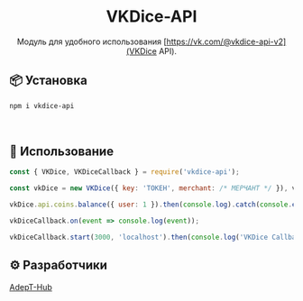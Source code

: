 <h1 align="center">VKDice-API</h1>

<div align="center">

Модуль для удобного использования [https://vk.com/@vkdice-api-v2](VKDice API).

</div>

## 📦 Установка

```sh
npm i vkdice-api
```

<br/>

## 🚀 Использование

```js
const { VKDice, VKDiceCallback } = require('vkdice-api');

const vkDice = new VKDice({ key: 'ТОКЕН', merchant: /* МЕРЧАНТ */ }), vkDiceCallback = new VKDiceCallback(vkDice);

vkDice.api.coins.balance({ user: 1 }).then(console.log).catch(console.error);

vkDiceCallback.on(event => console.log(event));

vkDiceCallback.start(3000, 'localhost').then(console.log('VKDice Callback has been started.')).catch(console.error);
```

## ⚙ Разработчики

[AdepT-Hub](https://adept-hub.ru)
